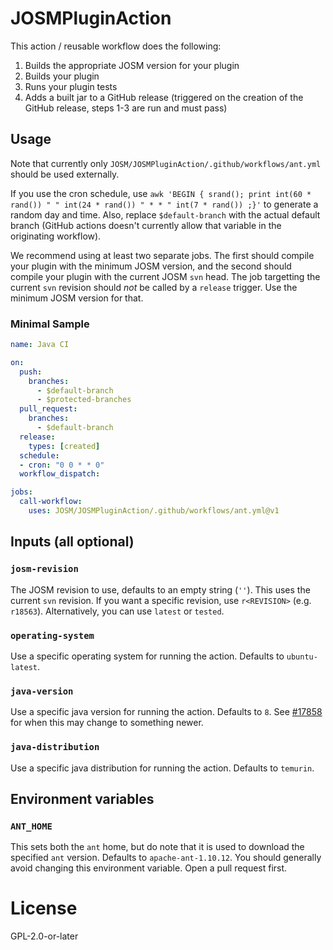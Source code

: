 # JOSMPluginAction
This action / reusable workflow does the following:
1. Builds the appropriate JOSM version for your plugin
2. Builds your plugin
3. Runs your plugin tests
4. Adds a built jar to a GitHub release (triggered on the creation of the GitHub
   release, steps 1-3 are run and must pass)

## Usage
Note that currently only `JOSM/JOSMPluginAction/.github/workflows/ant.yml` should
be used externally.

If you use the cron schedule, use
`awk 'BEGIN { srand(); print int(60 * rand()) " " int(24 * rand()) " * * " int(7 * rand()) ;}'`
to generate a random day and time. Also, replace `$default-branch` with the
actual default branch (GitHub actions doesn't currently allow that variable in
the originating workflow).

We recommend using at least two separate jobs. The first should compile your
plugin with the minimum JOSM version, and the second should compile your plugin
with the current JOSM `svn` head. The job targetting the current `svn` revision
should _not_ be called by a `release` trigger. Use the minimum JOSM version for
that.

### Minimal Sample
```yaml
name: Java CI

on:
  push:
    branches:
      - $default-branch
      - $protected-branches
  pull_request:
    branches:
      - $default-branch
  release:
    types: [created]
  schedule:
  - cron: "0 0 * * 0"
  workflow_dispatch:

jobs:
  call-workflow:
    uses: JOSM/JOSMPluginAction/.github/workflows/ant.yml@v1
```

## Inputs (all optional)
### `josm-revision`
The JOSM revision to use, defaults to an empty string (`''`). This uses the
current `svn` revision. If you want a specific revision, use `r<REVISION>`
(e.g. `r18563`). Alternatively, you can use `latest` or `tested`.

### `operating-system`
Use a specific operating system for running the action.
Defaults to `ubuntu-latest`.

### `java-version`
Use a specific java version for running the action. Defaults to `8`.
See [#17858](https://josm.openstreetmap.de/ticket/17858) for when this may change
to something newer.

### `java-distribution`
Use a specific java distribution for running the action. Defaults to `temurin`.

## Environment variables
### `ANT_HOME`
This sets both the `ant` home, but do note that it is used to download the
specified `ant` version. Defaults to `apache-ant-1.10.12`. You should generally
avoid changing this environment variable. Open a pull request first.

# License
GPL-2.0-or-later
